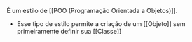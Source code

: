 É um estilo de [[POO (Programação Orientada a Objetos)]].

- Esse tipo de estilo permite a criação de um [[Objeto]] sem primeiramente definir sua [[Classe]]
